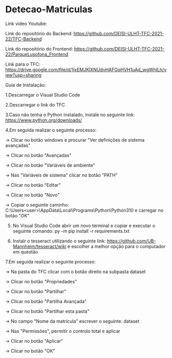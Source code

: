 # Detecao-Matriculas

Link video Youtube: 

Link do repositório do Backend: https://github.com/DEISI-ULHT-TFC-2021-22/TFC-Backend

Link do repositório do Frontend: https://github.com/DEISI-ULHT-TFC-2021-22/ParqueLusofona_Frontend

Link para o TFC: https://drive.google.com/file/d/1jxEMJKlXNUdvHAFGqHVH1uAd_wgWhILh/view?usp=sharing

Guia de Instalação:

1.Descarregar o Visual Studio Code

2.Descarregar o link do TFC

3.Caso não tenha o Python instalado, instale no seguinte link: https://www.python.org/downloads/

4.Em seguida realizar o seguinte processo:

-> Clicar no botão windows e procurar "Ver definições de sistema avançadas"

-> Clicar no botão "Avançadas"

-> Clicar no botão "Variáveis de ambiente"

-> Nas "Variáveis de sistema" clicar no botão "PATH"

-> Clicar no botão "Editar"

-> Clicar no botão "Novo"

-> Copiar o seguinte caminho: C:\Users\<user>\AppData\Local\Programs\Python\Python310 e carregar no botão "OK"

5. No Visual Studio Code abrir um novo terminal e copiar e executar o seguinte comando: py -m pip install -r requirements.txt

6. Instalr o tesseract utilizando o seguinte link: https://github.com/UB-Mannheim/tesseract/wiki e escolher a melhor opção para o computador em questão

7.Em seguida realizar o seguinte processo:

-> Na pasta do TFC clicar com o botão direito na subpasta dataset

-> Clicar no botão "Propriedades"

-> Clicar no botão "Partilhar"

-> Clicar no botão "Partilha Avançada"

-> Clicar no botão "Partilhar esta pasta"

-> No campo "Nome da matrícula" escrever o seguinte: dataset

-> Nas "Permissões", permitir o controlo total e aplicar

-> Clicar no botão "Aplicar"

-> Clicar no botão "OK"





